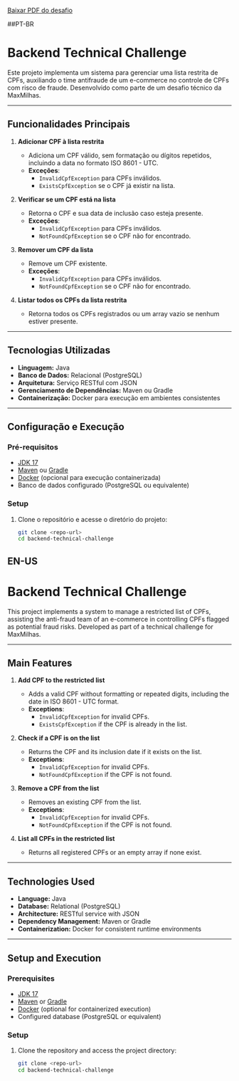 [Baixar PDF do desafio](https://drive.google.com/file/d/1P2s_jwH2JReJXCzQ7cOW6oA9PXk64EQj/view?usp=sharing)


##PT-BR

# Backend Technical Challenge

Este projeto implementa um sistema para gerenciar uma lista restrita de CPFs, auxiliando o time antifraude de um e-commerce no controle de CPFs com risco de fraude. Desenvolvido como parte de um desafio técnico da MaxMilhas.

---

## Funcionalidades Principais

1. **Adicionar CPF à lista restrita**  
   - Adiciona um CPF válido, sem formatação ou dígitos repetidos, incluindo a data no formato ISO 8601 - UTC.
   - **Exceções**:
     - `InvalidCpfException` para CPFs inválidos.
     - `ExistsCpfException` se o CPF já existir na lista.

2. **Verificar se um CPF está na lista**  
   - Retorna o CPF e sua data de inclusão caso esteja presente.
   - **Exceções**:
     - `InvalidCpfException` para CPFs inválidos.
     - `NotFoundCpfException` se o CPF não for encontrado.

3. **Remover um CPF da lista**  
   - Remove um CPF existente.
   - **Exceções**:
     - `InvalidCpfException` para CPFs inválidos.
     - `NotFoundCpfException` se o CPF não for encontrado.

4. **Listar todos os CPFs da lista restrita**  
   - Retorna todos os CPFs registrados ou um array vazio se nenhum estiver presente.

---

## Tecnologias Utilizadas

- **Linguagem:** Java
- **Banco de Dados:** Relacional (PostgreSQL)
- **Arquitetura:** Serviço RESTful com JSON
- **Gerenciamento de Dependências:** Maven ou Gradle
- **Containerização:** Docker para execução em ambientes consistentes

---

## Configuração e Execução

### Pré-requisitos

- [JDK 17](https://jdk.java.net/17/)
- [Maven](https://maven.apache.org/) ou [Gradle](https://gradle.org/)
- [Docker](https://www.docker.com/) (opcional para execução containerizada)
- Banco de dados configurado (PostgreSQL ou equivalente)

### Setup

1. Clone o repositório e acesse o diretório do projeto:
   ```bash
   git clone <repo-url>
   cd backend-technical-challenge
## EN-US

# Backend Technical Challenge

This project implements a system to manage a restricted list of CPFs, assisting the anti-fraud team of an e-commerce in controlling CPFs flagged as potential fraud risks. Developed as part of a technical challenge for MaxMilhas.

---

## Main Features

1. **Add CPF to the restricted list**  
   - Adds a valid CPF without formatting or repeated digits, including the date in ISO 8601 - UTC format.
   - **Exceptions**:
     - `InvalidCpfException` for invalid CPFs.
     - `ExistsCpfException` if the CPF is already in the list.

2. **Check if a CPF is on the list**  
   - Returns the CPF and its inclusion date if it exists on the list.
   - **Exceptions**:
     - `InvalidCpfException` for invalid CPFs.
     - `NotFoundCpfException` if the CPF is not found.

3. **Remove a CPF from the list**  
   - Removes an existing CPF from the list.
   - **Exceptions**:
     - `InvalidCpfException` for invalid CPFs.
     - `NotFoundCpfException` if the CPF is not found.

4. **List all CPFs in the restricted list**  
   - Returns all registered CPFs or an empty array if none exist.

---

## Technologies Used

- **Language:** Java
- **Database:** Relational (PostgreSQL)
- **Architecture:** RESTful service with JSON
- **Dependency Management:** Maven or Gradle
- **Containerization:** Docker for consistent runtime environments

---

## Setup and Execution

### Prerequisites

- [JDK 17](https://jdk.java.net/17/)
- [Maven](https://maven.apache.org/) or [Gradle](https://gradle.org/)
- [Docker](https://www.docker.com/) (optional for containerized execution)
- Configured database (PostgreSQL or equivalent)

### Setup

1. Clone the repository and access the project directory:
   ```bash
   git clone <repo-url>
   cd backend-technical-challenge
   
